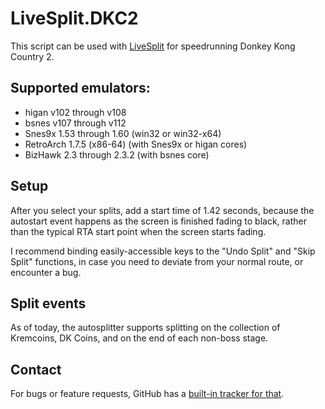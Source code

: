 # LiveSplit.DKC2

This script can be used with [LiveSplit](http://livesplit.github.io) for speedrunning Donkey Kong Country 2.

## Supported emulators:
- higan v102 through v108
- bsnes v107 through v112
- Snes9x 1.53 through 1.60 (win32 or win32-x64)
- RetroArch 1.7.5 (x86-64) (with Snes9x or higan cores)
- BizHawk 2.3 through 2.3.2 (with bsnes core)

## Setup
After you select your splits, add a start time of 1.42 seconds, because the autostart event happens as the screen is finished fading to black, rather than the typical RTA start point when the screen starts fading.

I recommend binding easily-accessible keys to the "Undo Split" and "Skip Split" functions, in case you need to deviate from your normal route, or encounter a bug.

## Split events
As of today, the autosplitter supports splitting on the collection of Kremcoins, DK Coins, and on the end of each non-boss stage.

## Contact
For bugs or feature requests, GitHub has a [built-in tracker for that](https://github.com/UNHchabo/AutoSplitters/issues).
